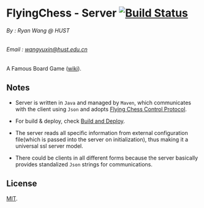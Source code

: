 # FlyingChess - Server [![Build Status](https://travis-ci.org/RyanWangGit/FlyingChess-Server.svg?branch=master)](https://travis-ci.org/RyanWangGit/FlyingChess-Server)
###### By : Ryan Wang @ HUST
###### Email : wangyuxin@hust.edu.cn

A Famous Board Game ([wiki](https://en.wikipedia.org/wiki/Flying_chess)). 

## Notes
* Server is written in `Java` and managed by `Maven`, which communicates with the client using `Json` and adopts  [Flying Chess Control Protocol](https://github.com/RyanWangGit/FlyingChess-Server/wiki/Flying-Chess-Control-Protocol).

* For build & deploy, check [Build and Deploy](https://github.com/RyanWangGit/FlyingChess-Server/wiki/Build-and-Deploy). 

* The server reads all specific information from external configuration file(which is passed into the server on initialization), thus making
it a universal ssl server model.

* There could be clients in all different forms because the server basically provides standalized `Json` strings for communications.

## License
[MIT](https://github.com/RyanWangGit/FlyingChess-Server/blob/master/LICENSE.md).
